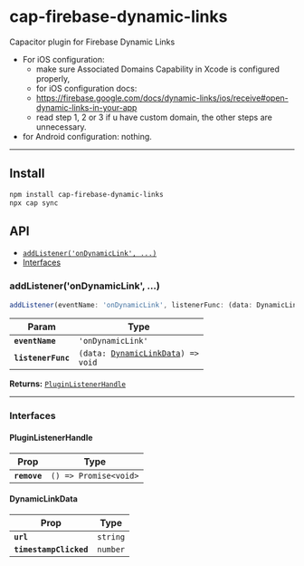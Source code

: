# cap-firebase-dynamic-links

Capacitor plugin for Firebase Dynamic Links

- For iOS configuration:
  - make sure Associated Domains Capability in Xcode is configured properly,
  - for iOS configuration docs:
  - https://firebase.google.com/docs/dynamic-links/ios/receive#open-dynamic-links-in-your-app
  - read step 1, 2 or 3 if u have custom domain, the other steps are unnecessary.
- for Android configuration: nothing.

---

## Install

```bash
npm install cap-firebase-dynamic-links
npx cap sync
```

## API

<docgen-index>

- [`addListener('onDynamicLink', ...)`](#addlistenerondynamiclink-)
- [Interfaces](#interfaces)

</docgen-index>

<docgen-api>
<!--Update the source file JSDoc comments and rerun docgen to update the docs below-->

### addListener('onDynamicLink', ...)

```typescript
addListener(eventName: 'onDynamicLink', listenerFunc: (data: DynamicLinkData) => void) => PluginListenerHandle
```

| Param              | Type                                                                           |
| ------------------ | ------------------------------------------------------------------------------ |
| **`eventName`**    | <code>'onDynamicLink'</code>                                                   |
| **`listenerFunc`** | <code>(data: <a href="#dynamiclinkdata">DynamicLinkData</a>) =&gt; void</code> |

**Returns:** <code><a href="#pluginlistenerhandle">PluginListenerHandle</a></code>

---

### Interfaces

#### PluginListenerHandle

| Prop         | Type                                      |
| ------------ | ----------------------------------------- |
| **`remove`** | <code>() =&gt; Promise&lt;void&gt;</code> |

#### DynamicLinkData

| Prop                   | Type                |
| ---------------------- | ------------------- |
| **`url`**              | <code>string</code> |
| **`timestampClicked`** | <code>number</code> |

</docgen-api>
